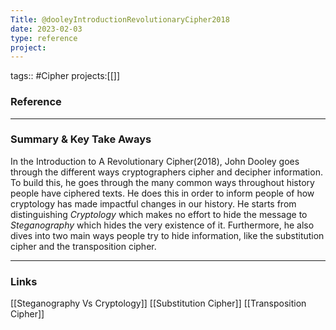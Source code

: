 ```yaml
---
Title: @dooleyIntroductionRevolutionaryCipher2018
date: 2023-02-03
type: reference
project:
---
```


tags:: #Cipher 
projects:[[]]

### Reference 




---

### Summary & Key Take Aways

In the Introduction to A Revolutionary Cipher(2018), John Dooley goes through the different ways cryptographers cipher and decipher information. To build this, he goes through the many common ways throughout history people have ciphered texts. He does this in order to inform people of how cryptology has made impactful changes in our history. He starts from distinguishing *Cryptology* which makes no effort to hide the message to *Steganography* which hides the very existence of it.
Furthermore, he also dives into two main ways people try to hide information, like the substitution cipher and the transposition cipher.


--- 

### Links

[[Steganography Vs Cryptology]]
[[Substitution Cipher]]
[[Transposition Cipher]]
